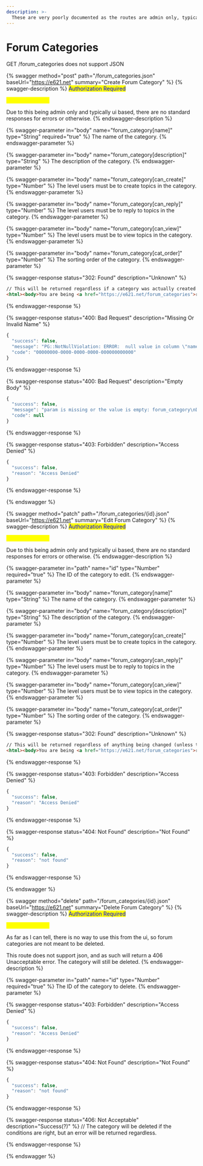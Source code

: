 ```yaml
---
description: >-
  These are very poorly documented as the routes are admin only, typically only respond with html (unless an error shows up), and are extremely unpredictable. They have only been included to completely fill out the Forums section.
---
```


# Forum Categories

GET /forum_categories does not support JSON

{% swagger method="post" path="/forum_categories.json" baseUrl="https://e621.net" summary="Create Forum Category" %}
{% swagger-description %}
<mark style="color:blue;">Authorization Required</mark>

<mark style="color:yellow;">Admin+ Required</mark>

Due to this being admin only and typically ui based, there are no standard responses for errors or otherwise.
{% endswagger-description %}

{% swagger-parameter in="body" name="forum_category[name]" type="String" required="true" %}
The name of the category.
{% endswagger-parameter %}

{% swagger-parameter in="body" name="forum_category[description]" type="String" %}
The description of the category.
{% endswagger-parameter %}

{% swagger-parameter in="body" name="forum_category[can_create]" type="Number" %}
The level users must be to create topics in the category.
{% endswagger-parameter %}

{% swagger-parameter in="body" name="forum_category[can_reply]" type="Number" %}
The level users must be to reply to topics in the category.
{% endswagger-parameter %}

{% swagger-parameter in="body" name="forum_category[can_view]" type="Number" %}
The level users must be to view topics in the category.
{% endswagger-parameter %}

{% swagger-parameter in="body" name="forum_category[cat_order]" type="Number" %}
The sorting order of the category.
{% endswagger-parameter %}

{% swagger-response status="302: Found" description="Unknown" %}
```html
// This will be returned regardless if a category was actually created (unless the controller or database returns an error)
<html><body>You are being <a href="https://e621.net/forum_categories">redirected</a>.</body></html>
```
{% endswagger-response %}

{% swagger-response status="400: Bad Request" description="Missing Or Invalid Name" %}
```javascript
{
  "success": false,
  "message": "PG::NotNullViolation: ERROR:  null value in column \"name\" violates not-null constraint\nDETAIL:  Failing row contains (0, null, , null, 0, 0, 0).\n",
  "code": "00000000-0000-0000-0000-000000000000"
}
```
{% endswagger-response %}

{% swagger-response status="400: Bad Request" description="Empty Body" %}
```javascript
{
  "success": false,
  "message": "param is missing or the value is empty: forum_category\nDid you mean?  format\n               controller\n               action",
  "code": null
}
```
{% endswagger-response %}

{% swagger-response status="403: Forbidden" description="Access Denied" %}
```javascript
{
  "success": false,
  "reason": "Access Denied"
}
```
{% endswagger-response %}

{% endswagger %}

{% swagger method="patch" path="/forum_categories/{id}.json" baseUrl="https://e621.net" summary="Edit Forum Category" %}
{% swagger-description %}
<mark style="color:blue;">Authorization Required</mark>

<mark style="color:yellow;">Admin+ Required</mark>

Due to this being admin only and typically ui based, there are no standard responses for errors or otherwise.
{% endswagger-description %}

{% swagger-parameter in="path" name="id" type="Number" required="true" %}
The ID of the category to edit.
{% endswagger-parameter %}

{% swagger-parameter in="body" name="forum_category[name]" type="String" %}
The name of the category.
{% endswagger-parameter %}

{% swagger-parameter in="body" name="forum_category[description]" type="String" %}
The description of the category.
{% endswagger-parameter %}

{% swagger-parameter in="body" name="forum_category[can_create]" type="Number" %}
The level users must be to create topics in the category.
{% endswagger-parameter %}

{% swagger-parameter in="body" name="forum_category[can_reply]" type="Number" %}
The level users must be to reply to topics in the category.
{% endswagger-parameter %}

{% swagger-parameter in="body" name="forum_category[can_view]" type="Number" %}
The level users must be to view topics in the category.
{% endswagger-parameter %}

{% swagger-parameter in="body" name="forum_category[cat_order]" type="Number" %}
The sorting order of the category.
{% endswagger-parameter %}

{% swagger-response status="302: Found" description="Unknown" %}
```html
// This will be returned regardless of anything being changed (unless the controller or database returns an error)
<html><body>You are being <a href="https://e621.net/forum_categories">redirected</a>.</body></html>
```
{% endswagger-response %}

{% swagger-response status="403: Forbidden" description="Access Denied" %}
```javascript
{
  "success": false,
  "reason": "Access Denied"
}
```
{% endswagger-response %}

{% swagger-response status="404: Not Found" description="Not Found" %}
```javascript
{
  "success": false,
  "reason": "not found"
}
```
{% endswagger-response %}

{% endswagger %}

{% swagger method="delete" path="/forum_categories/{id}.json" baseUrl="https://e621.net" summary="Delete Forum Category" %}
{% swagger-description %}
<mark style="color:blue;">Authorization Required</mark>

<mark style="color:yellow;">Admin+ Required</mark>

As far as I can tell, there is no way to use this from the ui, so forum categories are not meant to be deleted.

This route does not support json, and as such will return a 406 Unacceptable error. The category will still be deleted.
{% endswagger-description %}

{% swagger-parameter in="path" name="id" type="Number" required="true" %}
The ID of the category to delete.
{% endswagger-parameter %}

{% swagger-response status="403: Forbidden" description="Access Denied" %}
```javascript
{
  "success": false,
  "reason": "Access Denied"
}
```
{% endswagger-response %}

{% swagger-response status="404: Not Found" description="Not Found" %}
```javascript
{
  "success": false,
  "reason": "not found"
}
```
{% endswagger-response %}

{% swagger-response status="406: Not Acceptable" description="Success(?)" %}
// The category will be deleted if the conditions are right, but an error will be returned regardless.

{% endswagger-response %}

{% endswagger %}